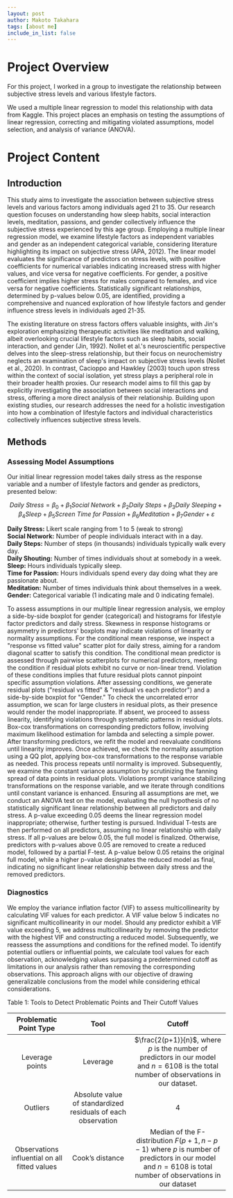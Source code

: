 ```yaml
---
layout: post
author: Makoto Takahara
tags: [about me]
include_in_list: false
---
```


# Project Overview
For this project, I worked in a group to investigate the relationship between subjective stress levels and various lifestyle factors.

We used a multiple linear regression to model this relationship with data from Kaggle. This project places an emphasis on testing the assumptions of linear regression, correcting and mitigating violated assumptions, model selection, and analysis of variance (ANOVA). 

# Project Content
## Introduction
This study aims to investigate the association between subjective stress levels and various factors among individuals aged 21 to 35. Our research question focuses on understanding how sleep habits, social interaction levels, meditation, passions, and gender collectively influence the subjective stress experienced by this age group. Employing a multiple linear regression model, we examine lifestyle factors as independent variables and gender as an independent categorical variable, considering literature highlighting its impact on subjective stress (APA, 2012). The linear model evaluates the significance of predictors on stress levels, with positive coefficients for numerical variables indicating increased stress with higher values, and vice versa for negative coefficients. For gender, a positive coefficient implies higher stress for males compared to females, and vice versa for negative coefficients. Statistically significant relationships, determined by p-values below 0.05, are identified, providing a comprehensive and nuanced exploration of how lifestyle factors and gender influence stress levels in individuals aged 21-35.

The existing literature on stress factors offers valuable insights, with Jin's exploration emphasizing therapeutic activities like meditation and walking, albeit overlooking crucial lifestyle factors such as sleep habits, social interaction, and gender (Jin, 1992). Nollet et al.'s neuroscientific perspective delves into the sleep-stress relationship, but their focus on neurochemistry neglects an examination of sleep's impact on subjective stress levels (Nollet et al., 2020). In contrast, Cacioppo and Hawkley (2003) touch upon stress within the context of social isolation, yet stress plays a peripheral role in their broader health proxies. Our research model aims to fill this gap by explicitly investigating the association between social interactions and stress, offering a more direct analysis of their relationship. Building upon existing studies, our research addresses the need for a holistic investigation into how a combination of lifestyle factors and individual characteristics collectively influences subjective stress levels.

## Methods
### Assessing Model Assumptions
Our initial linear regression model takes daily stress as the response variable and a number of lifestyle
factors and gender as predictors, presented below:

$$
Daily\ Stress = \beta_0 + \beta_1 Social\ Network + \beta_2 Daily\ Steps + \beta_3 Daily\ Sleeping + \beta_4 Sleep + \beta_5 Screen\ Time\ for\ Passion + \beta_6 Meditation + \beta_7 Gender + \varepsilon
$$

**Daily Stress:** Likert scale ranging from 1 to 5 (weak to strong)  
**Social Network:** Number of people individuals interact with in a day.  
**Daily Steps:** Number of steps (in thousands) individuals typically walk every day.  
**Daily Shouting:** Number of times individuals shout at somebody in a week.  
**Sleep:** Hours individuals typically sleep.  
**Time for Passion:** Hours individuals spend every day doing what they are passionate about.  
**Meditation:** Number of times individuals think about themselves in a week.  
**Gender:** Categorical variable (1 indicating male and 0 indicating female).

To assess assumptions in our multiple linear regression analysis, we employ a side-by-side boxplot for gender (categorical) and histograms for lifestyle factor predictors and daily stress. Skewness in response histograms or asymmetry in predictors' boxplots may indicate violations of linearity or normality assumptions. For the conditional mean response, we inspect a "response vs fitted value" scatter plot for daily stress, aiming for a random diagonal scatter to satisfy this condition. The conditional mean predictor is assessed through pairwise scatterplots for numerical predictors, meeting the condition if residual plots exhibit no curve or non-linear trend. Violation of these conditions implies that future residual plots cannot pinpoint specific assumption violations. After assessing conditions, we generate residual plots ("residual vs fitted" & "residual vs each predictor") and a side-by-side boxplot for "Gender." To check the uncorrelated error assumption, we scan for large clusters in residual plots, as their presence would render the model inappropriate. If absent, we proceed to assess linearity, identifying violations through systematic patterns in residual plots. Box-cox transformations on corresponding predictors follow, involving maximum likelihood estimation for lambda and selecting a simple power. After transforming predictors, we refit the model and reevaluate conditions until linearity improves. Once achieved, we check the normality assumption using a QQ plot, applying box-cox transformations to the response variable as needed. This process repeats until normality is improved. Subsequently, we examine the constant variance assumption by scrutinizing the fanning spread of data points in residual plots. Violations prompt variance stabilizing transformations on the response variable, and we iterate through conditions until constant variance is enhanced. Ensuring all assumptions are met, we conduct an ANOVA test on the model, evaluating the null hypothesis of no statistically significant linear relationship between all predictors and daily stress. A p-value exceeding 0.05 deems the linear regression model inappropriate; otherwise, further testing is pursued. Individual T-tests are then performed on all predictors, assuming no linear relationship with daily stress. If all p-values are below 0.05, the full model is finalized. Otherwise, predictors with p-values above 0.05 are removed to create a reduced model, followed by a partial F-test. A p-value below 0.05 retains the original full model, while a higher p-value designates the reduced model as final, indicating no significant linear relationship between daily stress and the removed predictors.

### Diagnostics
We employ the variance inflation factor (VIF) to assess multicollinearity by calculating VIF values for each predictor. A VIF value below 5 indicates no significant multicollinearity in our model. Should any predictor exhibit a VIF value exceeding 5, we address multicollinearity by removing the predictor with the highest VIF and constructing a reduced model. Subsequently, we reassess the assumptions and conditions for the refined model. To identify potential outliers or influential points, we calculate tool values for each observation, acknowledging values surpassing a predetermined cutoff as limitations in our analysis rather than removing the corresponding observations. This approach aligns with our objective of drawing generalizable conclusions from the model while considering ethical considerations.

Table 1: Tools to Detect Problematic Points and Their Cutoff Values

|Problematic Point Type| Tool          | Cutoff  |
|:---------:|:-------------:|:--------:|
|Leverage points       | Leverage      | $\frac{2(p+1)}{n}$, where $p$ is the number of predictors in our model and $n=6108$ is the total number of observations in our dataset.|
|Outliers              | Absolute value of standardized residuals of each observation     | $4$ |
|Observations influential on all fitted values|Cook’s distance      |Median of the F-distribution $F(p+1, n-p-1)$ where $p$ is number of predictors in our model and $n=6108$ is total number of observations in our dataset  |
